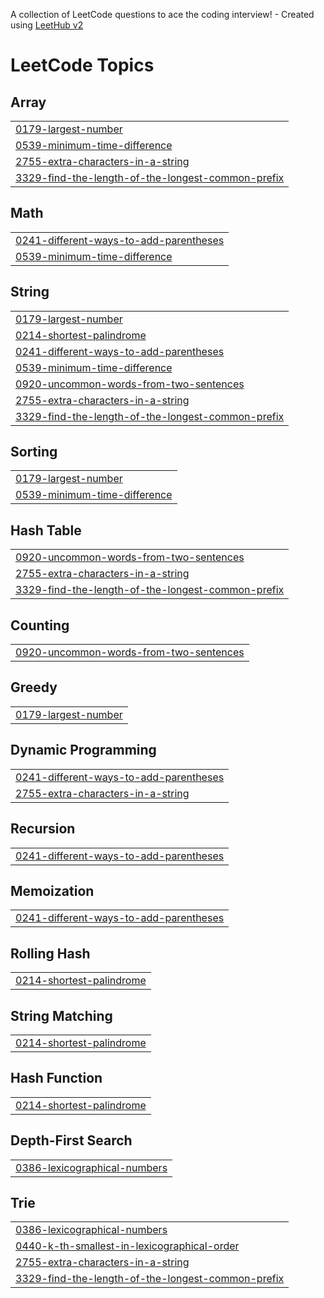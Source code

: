 A collection of LeetCode questions to ace the coding interview! - Created using [LeetHub v2](https://github.com/arunbhardwaj/LeetHub-2.0)
<!---LeetCode Topics Start-->
# LeetCode Topics
## Array
|  |
| ------- |
| [0179-largest-number](https://github.com/amansharma95288/Leetcode/tree/master/0179-largest-number) |
| [0539-minimum-time-difference](https://github.com/amansharma95288/Leetcode/tree/master/0539-minimum-time-difference) |
| [2755-extra-characters-in-a-string](https://github.com/amansharma95288/Leetcode/tree/master/2755-extra-characters-in-a-string) |
| [3329-find-the-length-of-the-longest-common-prefix](https://github.com/amansharma95288/Leetcode/tree/master/3329-find-the-length-of-the-longest-common-prefix) |
## Math
|  |
| ------- |
| [0241-different-ways-to-add-parentheses](https://github.com/amansharma95288/Leetcode/tree/master/0241-different-ways-to-add-parentheses) |
| [0539-minimum-time-difference](https://github.com/amansharma95288/Leetcode/tree/master/0539-minimum-time-difference) |
## String
|  |
| ------- |
| [0179-largest-number](https://github.com/amansharma95288/Leetcode/tree/master/0179-largest-number) |
| [0214-shortest-palindrome](https://github.com/amansharma95288/Leetcode/tree/master/0214-shortest-palindrome) |
| [0241-different-ways-to-add-parentheses](https://github.com/amansharma95288/Leetcode/tree/master/0241-different-ways-to-add-parentheses) |
| [0539-minimum-time-difference](https://github.com/amansharma95288/Leetcode/tree/master/0539-minimum-time-difference) |
| [0920-uncommon-words-from-two-sentences](https://github.com/amansharma95288/Leetcode/tree/master/0920-uncommon-words-from-two-sentences) |
| [2755-extra-characters-in-a-string](https://github.com/amansharma95288/Leetcode/tree/master/2755-extra-characters-in-a-string) |
| [3329-find-the-length-of-the-longest-common-prefix](https://github.com/amansharma95288/Leetcode/tree/master/3329-find-the-length-of-the-longest-common-prefix) |
## Sorting
|  |
| ------- |
| [0179-largest-number](https://github.com/amansharma95288/Leetcode/tree/master/0179-largest-number) |
| [0539-minimum-time-difference](https://github.com/amansharma95288/Leetcode/tree/master/0539-minimum-time-difference) |
## Hash Table
|  |
| ------- |
| [0920-uncommon-words-from-two-sentences](https://github.com/amansharma95288/Leetcode/tree/master/0920-uncommon-words-from-two-sentences) |
| [2755-extra-characters-in-a-string](https://github.com/amansharma95288/Leetcode/tree/master/2755-extra-characters-in-a-string) |
| [3329-find-the-length-of-the-longest-common-prefix](https://github.com/amansharma95288/Leetcode/tree/master/3329-find-the-length-of-the-longest-common-prefix) |
## Counting
|  |
| ------- |
| [0920-uncommon-words-from-two-sentences](https://github.com/amansharma95288/Leetcode/tree/master/0920-uncommon-words-from-two-sentences) |
## Greedy
|  |
| ------- |
| [0179-largest-number](https://github.com/amansharma95288/Leetcode/tree/master/0179-largest-number) |
## Dynamic Programming
|  |
| ------- |
| [0241-different-ways-to-add-parentheses](https://github.com/amansharma95288/Leetcode/tree/master/0241-different-ways-to-add-parentheses) |
| [2755-extra-characters-in-a-string](https://github.com/amansharma95288/Leetcode/tree/master/2755-extra-characters-in-a-string) |
## Recursion
|  |
| ------- |
| [0241-different-ways-to-add-parentheses](https://github.com/amansharma95288/Leetcode/tree/master/0241-different-ways-to-add-parentheses) |
## Memoization
|  |
| ------- |
| [0241-different-ways-to-add-parentheses](https://github.com/amansharma95288/Leetcode/tree/master/0241-different-ways-to-add-parentheses) |
## Rolling Hash
|  |
| ------- |
| [0214-shortest-palindrome](https://github.com/amansharma95288/Leetcode/tree/master/0214-shortest-palindrome) |
## String Matching
|  |
| ------- |
| [0214-shortest-palindrome](https://github.com/amansharma95288/Leetcode/tree/master/0214-shortest-palindrome) |
## Hash Function
|  |
| ------- |
| [0214-shortest-palindrome](https://github.com/amansharma95288/Leetcode/tree/master/0214-shortest-palindrome) |
## Depth-First Search
|  |
| ------- |
| [0386-lexicographical-numbers](https://github.com/amansharma95288/Leetcode/tree/master/0386-lexicographical-numbers) |
## Trie
|  |
| ------- |
| [0386-lexicographical-numbers](https://github.com/amansharma95288/Leetcode/tree/master/0386-lexicographical-numbers) |
| [0440-k-th-smallest-in-lexicographical-order](https://github.com/amansharma95288/Leetcode/tree/master/0440-k-th-smallest-in-lexicographical-order) |
| [2755-extra-characters-in-a-string](https://github.com/amansharma95288/Leetcode/tree/master/2755-extra-characters-in-a-string) |
| [3329-find-the-length-of-the-longest-common-prefix](https://github.com/amansharma95288/Leetcode/tree/master/3329-find-the-length-of-the-longest-common-prefix) |
<!---LeetCode Topics End-->